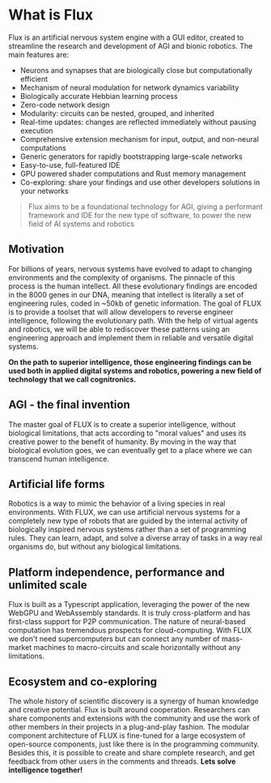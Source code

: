 # What is Flux

Flux is an artificial nervous system engine with a GUI editor, created to streamline the research and development of AGI and bionic robotics. The main features are:
* Neurons and synapses that are biologically close but computationally efficient
* Mechanism of neural modulation for network dynamics variability
* Biologically accurate Hebbian learning process
* Zero-code network design
* Modularity: circuits can be nested, grouped, and inherited
* Real-time updates: changes are reflected immediately without pausing execution
* Comprehensive extension mechanism for input, output, and non-neural computations
* Generic generators for rapidly bootstrapping large-scale networks
* Easy-to-use, full-featured IDE
* GPU powered shader computations and Rust memory management
* Co-exploring: share your findings and use other developers solutions in your networks

> Flux aims to be a foundational technology for AGI, giving a performant framework and IDE for the new type of software, to power the new field of AI systems and robotics
## Motivation

For billions of years, nervous systems have evolved to adapt to changing environments and the complexity of organisms. The pinnacle of this process is the human intellect. All these evolutionary findings are encoded in the 8000 genes in our DNA, meaning that intellect is literally a set of engineering rules, coded in ~50kb of genetic information. The goal of FLUX is to provide a toolset that will allow developers to reverse engineer intelligence, following the evolutionary path. With the help of virtual agents and robotics, we will be able to rediscover these patterns using an engineering approach and implement them in reliable and versatile digital systems.

**On the path to superior intelligence, those engineering findings can be used both in applied digital systems and robotics, powering a new field of technology that we call cognitronics.**

## AGI - the final invention

The master goal of FLUX is to create a superior intelligence, without biological limitations, that acts according to "moral values" and uses its creative power to the benefit of humanity. By moving in the way that biological evolution goes, we can eventually get to a place where we can transcend human intelligence.
## Artificial life forms

Robotics is a way to mimic the behavior of a living species in real environments. With FLUX, we can use artificial nervous systems for a completely new type of robots that are guided by the internal activity of biologically inspired nervous systems rather than a set of programming rules. They can learn, adapt, and solve a diverse array of tasks in a way real organisms do, but without any biological limitations.
## Platform independence, performance and unlimited scale

Flux is built as a Typescript application, leveraging the power of the new WebGPU and WebAssembly standards. It is truly cross-platform and has first-class support for P2P communication. The nature of neural-based computation has tremendous prospects for cloud-computing. With FLUX we don't need supercomputers but can connect any number of mass-market machines to macro-circuits and scale horizontally without any limitations.

## Ecosystem and co-exploring

The whole history of scientific discovery is a synergy of human knowledge and creative potential. Flux is built around cooperation. Researchers can share components and extensions with the community and use the work of other members in their projects in a plug-and-play fashion. The modular component architecture of FLUX is fine-tuned for a large ecosystem of open-source components, just like there is in the programming community. Besides this, it is possible to create and share complete research, and get feedback from other users in the comments and threads. **Lets solve intelligence together!**
